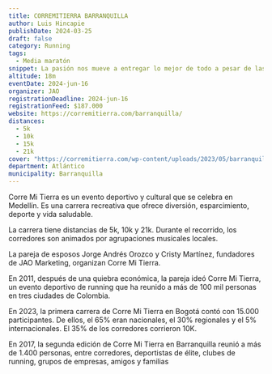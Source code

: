```yaml
---
title: CORREMITIERRA BARRANQUILLA
author: Luis Hincapie
publishDate: 2024-03-25
draft: false
category: Running
tags:
  - Media maratón
snippet: La pasión nos mueve a entregar lo mejor de todo a pesar de las circunstancia que nos traiga el camino en el día a día. Cuando nada ni nadie puede parar tu pasión por correr, te enfrentas a lo que tienes por dentro.
altitude: 18m
eventDate: 2024-jun-16
organizer: JAO
registrationDeadline: 2024-jun-16
registrationFeed: $187.000
website: https://corremitierra.com/barranquilla/
distances:
  - 5k
  - 10k
  - 15k
  - 21k
cover: "https://corremitierra.com/wp-content/uploads/2023/05/barranquilla.jpg"
department: Atlántico
municipality: Barranquilla
---
```


Corre Mi Tierra es un evento deportivo y cultural que se celebra en Medellín. Es una carrera recreativa que ofrece
diversión, esparcimiento, deporte y vida saludable.

La carrera tiene distancias de 5k, 10k y 21k. Durante el recorrido, los corredores son animados por agrupaciones
musicales locales.

La pareja de esposos Jorge Andrés Orozco y Cristy Martínez, fundadores de JAO Marketing, organizan Corre Mi Tierra.

En 2011, después de una quiebra económica, la pareja ideó Corre Mi Tierra, un evento deportivo de running que ha reunido
a más de 100 mil personas en tres ciudades de Colombia.

En 2023, la primera carrera de Corre Mi Tierra en Bogotá contó con 15.000 participantes. De ellos, el 65% eran
nacionales, el 30% regionales y el 5% internacionales. El 35% de los corredores corrieron 10K.

En 2017, la segunda edición de Corre Mi Tierra en Barranquilla reunió a más de 1.400 personas, entre corredores,
deportistas de élite, clubes de running, grupos de empresas, amigos y familias
